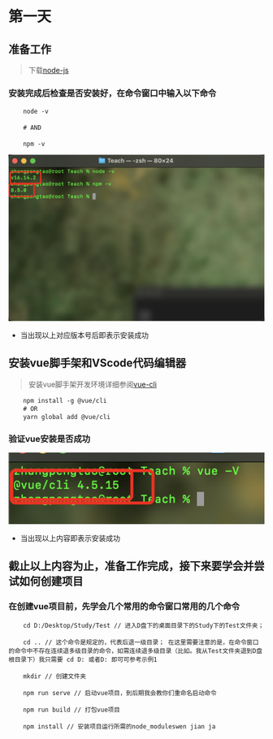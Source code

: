 # 第一天

## 准备工作

> 下载[node-js](https://nodejs.org/en/download)

### 安装完成后检查是否安装好，在命令窗口中输入以下命令

```
    node -v

    # AND

    npm -v
```

![node安装完成](./Images/node.png)

- 当出现以上对应版本号后即表示安装成功

## 安装vue脚手架和VScode代码编辑器

> 安装vue脚手架开发环境详细参阅[vue-cli](https://cli.vuejs.org)

```
    npm install -g @vue/cli
    # OR
    yarn global add @vue/cli
```

### 验证vue安装是否成功

![vue安装完成](./Images/vue.png)

- 当出现以上内容即表示安装成功

## 截止以上内容为止，准备工作完成，接下来要学会并尝试如何创建项目

### 在创建vue项目前，先学会几个常用的命令窗口常用的几个命令

```
    cd D:/Desktop/Study/Test // 进入D盘下的桌面目录下的Study下的Test文件夹；

    cd .. // 这个命令是规定的，代表后退一级目录； 在这里需要注意的是，在命令窗口的命令中不存在连续退多级目录的命令，如需连续退多级目录（比如。我从Test文件夹退到D盘根目录下）我只需要 cd D: 或者D: 即可可参考示例1

    mkdir // 创建文件夹

    npm run serve // 启动vue项目，到后期我会教你们重命名启动命令

    npm run build // 打包vue项目

    npm install // 安装项目运行所需的node_moduleswen jian ja

```